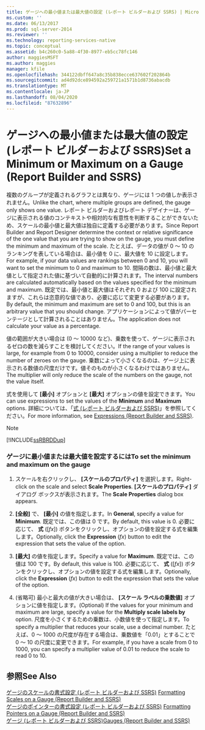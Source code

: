```yaml
---
title: ゲージへの最小値または最大値の設定 (レポート ビルダーおよび SSRS) | Microsoft Docs
ms.custom: ''
ms.date: 06/13/2017
ms.prod: sql-server-2014
ms.reviewer: ''
ms.technology: reporting-services-native
ms.topic: conceptual
ms.assetid: b4c260c0-5a88-4f30-8977-eb5cc78fc146
author: maggiesMSFT
ms.author: maggies
manager: kfile
ms.openlocfilehash: 344122dbff647a8c35b838ecce637602f202864b
ms.sourcegitcommit: ad4d92dce894592a259721a1571b1d8736abacdb
ms.translationtype: MT
ms.contentlocale: ja-JP
ms.lasthandoff: 08/04/2020
ms.locfileid: "87632896"
---
```

# <a name="set-a-minimum-or-maximum-on-a-gauge-report-builder-and-ssrs"></a><span data-ttu-id="ac791-102">ゲージへの最小値または最大値の設定 (レポート ビルダーおよび SSRS)</span><span class="sxs-lookup"><span data-stu-id="ac791-102">Set a Minimum or Maximum on a Gauge (Report Builder and SSRS)</span></span>
  <span data-ttu-id="ac791-103">複数のグループが定義されるグラフとは異なり、ゲージには 1 つの値しか表示されません。</span><span class="sxs-lookup"><span data-stu-id="ac791-103">Unlike the chart, where multiple groups are defined, the gauge only shows one value.</span></span> <span data-ttu-id="ac791-104">レポート ビルダーおよびレポート デザイナーは、ゲージに表示される値のコンテキストや相対的な有意性を判断することができないため、スケールの最小値と最大値は独自に定義する必要があります。</span><span class="sxs-lookup"><span data-stu-id="ac791-104">Since Report Builder and Report Designer determine the context or relative significance of the one value that you are trying to show on the gauge, you must define the minimum and maximum of the scale.</span></span> <span data-ttu-id="ac791-105">たとえば、データの値が 0 ～ 10 のランキングを表している場合は、最小値を 0 に、最大値を 10 に設定します。</span><span class="sxs-lookup"><span data-stu-id="ac791-105">For example, if your data values are rankings between 0 and 10, you will want to set the minimum to 0 and maximum to 10.</span></span> <span data-ttu-id="ac791-106">間隔の数は、最小値と最大値として指定された値に基づいて自動的に計算されます。</span><span class="sxs-lookup"><span data-stu-id="ac791-106">The interval numbers are calculated automatically based on the values specified for the minimum and maximum.</span></span> <span data-ttu-id="ac791-107">既定では、最小値と最大値はそれぞれ 0 および 100 に設定されますが、これらは恣意的な値であり、必要に応じて変更する必要があります。</span><span class="sxs-lookup"><span data-stu-id="ac791-107">By default, the minimum and maximum are set to 0 and 100, but this is an arbitrary value that you should change.</span></span> <span data-ttu-id="ac791-108">アプリケーションによって値がパーセンテージとして計算されることはありません。</span><span class="sxs-lookup"><span data-stu-id="ac791-108">The application does not calculate your value as a percentage.</span></span>  
  
 <span data-ttu-id="ac791-109">値の範囲が大きい場合は (0 ～ 10000 など)、乗数を使って、ゲージに表示されるゼロの数を減らすことを検討してください。</span><span class="sxs-lookup"><span data-stu-id="ac791-109">If the range of your values is large, for example from 0 to 10000, consider using a multiplier to reduce the number of zeroes on the gauge.</span></span> <span data-ttu-id="ac791-110">乗数によって小さくなるのは、ゲージ上に表示される数値の尺度だけです。値そのものが小さくなるわけではありません。</span><span class="sxs-lookup"><span data-stu-id="ac791-110">The multiplier will only reduce the scale of the numbers on the gauge, not the value itself.</span></span>  
  
 <span data-ttu-id="ac791-111">式を使用して **[最小]** オプションと **[最大]** オプションの値を設定できます。</span><span class="sxs-lookup"><span data-stu-id="ac791-111">You can use expressions to set the values of the **Minimum** and **Maximum** options.</span></span> <span data-ttu-id="ac791-112">詳細については、「[式 (レポート ビルダーおよび SSRS)](expressions-report-builder-and-ssrs.md)」を参照してください。</span><span class="sxs-lookup"><span data-stu-id="ac791-112">For more information, see [Expressions &#40;Report Builder and SSRS&#41;](expressions-report-builder-and-ssrs.md).</span></span>  
  
> [!NOTE]  
>  [!INCLUDE[ssRBRDDup](../../includes/ssrbrddup-md.md)]  
  
### <a name="to-set-the-minimum-and-maximum-on-the-gauge"></a><span data-ttu-id="ac791-113">ゲージに最小値または最大値を設定するには</span><span class="sxs-lookup"><span data-stu-id="ac791-113">To set the minimum and maximum on the gauge</span></span>  
  
1.  <span data-ttu-id="ac791-114">スケールを右クリックし、 **[スケールのプロパティ]** を選択します。</span><span class="sxs-lookup"><span data-stu-id="ac791-114">Right-click on the scale and select **Scale Properties**.</span></span> <span data-ttu-id="ac791-115">**[スケールのプロパティ]** ダイアログ ボックスが表示されます。</span><span class="sxs-lookup"><span data-stu-id="ac791-115">The **Scale Properties** dialog box appears.</span></span>  
  
2.  <span data-ttu-id="ac791-116">**[全般]** で、 **[最小]** の値を指定します。</span><span class="sxs-lookup"><span data-stu-id="ac791-116">In **General**, specify a value for **Minimum**.</span></span> <span data-ttu-id="ac791-117">既定では、この値は 0 です。</span><span class="sxs-lookup"><span data-stu-id="ac791-117">By default, this value is 0.</span></span> <span data-ttu-id="ac791-118">必要に応じて、 **式** ([*fx*]) ボタンをクリックし、オプションの値を設定する式を編集します。</span><span class="sxs-lookup"><span data-stu-id="ac791-118">Optionally, click the **Expression** (*fx*) button to edit the expression that sets the value of the option.</span></span>  
  
3.  <span data-ttu-id="ac791-119">**[最大]** の値を指定します。</span><span class="sxs-lookup"><span data-stu-id="ac791-119">Specify a value for **Maximum**.</span></span> <span data-ttu-id="ac791-120">既定では、この値は 100 です。</span><span class="sxs-lookup"><span data-stu-id="ac791-120">By default, this value is 100.</span></span> <span data-ttu-id="ac791-121">必要に応じて、 **式** ([*fx*]) ボタンをクリックし、オプションの値を設定する式を編集します。</span><span class="sxs-lookup"><span data-stu-id="ac791-121">Optionally, click the **Expression** (*fx*) button to edit the expression that sets the value of the option.</span></span>  
  
4.  <span data-ttu-id="ac791-122">(省略可) 最小と最大の値が大きい場合は、 **[スケール ラベルの乗数値]** オプションに値を指定します。</span><span class="sxs-lookup"><span data-stu-id="ac791-122">(Optional) If the values for your minimum and maximum are large, specify a value for the **Multiply scale labels by** option.</span></span> <span data-ttu-id="ac791-123">尺度を小さくするための乗数は、小数値を使って指定します。</span><span class="sxs-lookup"><span data-stu-id="ac791-123">To specify a multiplier that reduces your scale, use a decimal number.</span></span> <span data-ttu-id="ac791-124">たとえば、0 ～ 1000 の尺度が存在する場合は、乗数値を「0.01」とすることで 0 ～ 10 の尺度に変更できます。</span><span class="sxs-lookup"><span data-stu-id="ac791-124">For example, if you have a scale from 0 to 1000, you can specify a multiplier value of 0.01 to reduce the scale to read 0 to 10.</span></span>  
  
## <a name="see-also"></a><span data-ttu-id="ac791-125">参照</span><span class="sxs-lookup"><span data-stu-id="ac791-125">See Also</span></span>  
 <span data-ttu-id="ac791-126">[ゲージのスケールの書式設定 &#40;レポート ビルダーおよび SSRS&#41;](formatting-scales-on-a-gauge-report-builder-and-ssrs.md) </span><span class="sxs-lookup"><span data-stu-id="ac791-126">[Formatting Scales on a Gauge &#40;Report Builder and SSRS&#41;](formatting-scales-on-a-gauge-report-builder-and-ssrs.md) </span></span>  
 <span data-ttu-id="ac791-127">[ゲージのポインターの書式設定 &#40;レポート ビルダーおよび SSRS&#41;](formatting-pointers-on-a-gauge-report-builder-and-ssrs.md) </span><span class="sxs-lookup"><span data-stu-id="ac791-127">[Formatting Pointers on a Gauge &#40;Report Builder and SSRS&#41;](formatting-pointers-on-a-gauge-report-builder-and-ssrs.md) </span></span>  
 [<span data-ttu-id="ac791-128">ゲージ (レポート ビルダーおよび SSRS)</span><span class="sxs-lookup"><span data-stu-id="ac791-128">Gauges &#40;Report Builder and SSRS&#41;</span></span>](gauges-report-builder-and-ssrs.md)  
  
  

